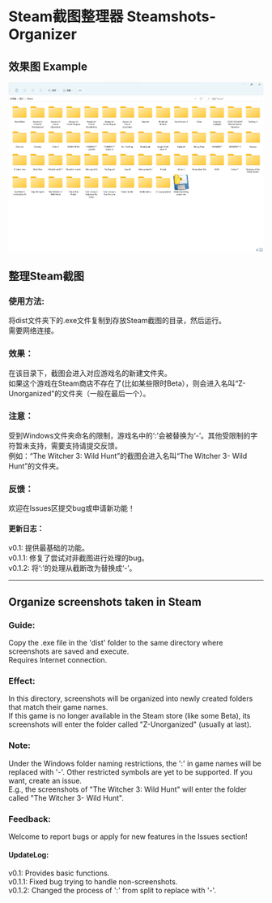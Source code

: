 # Steam截图整理器 Steamshots-Organizer
## 效果图 Example

![Example Picture](Example.png)

## 整理Steam截图  

### 使用方法:  
将dist文件夹下的.exe文件复制到存放Steam截图的目录，然后运行。  
需要网络连接。

### 效果：
在该目录下，截图会进入对应游戏名的新建文件夹。  
如果这个游戏在Steam商店不存在了(比如某些限时Beta），则会进入名叫“Z-Unorganized”的文件夹（一般在最后一个）。

### 注意：
受到Windows文件夹命名的限制，游戏名中的‘:’会被替换为‘-’。其他受限制的字符暂未支持，需要支持请提交反馈。  
例如：“The Witcher 3: Wild Hunt”的截图会进入名叫“The Witcher 3- Wild Hunt”的文件夹。 

### 反馈：
欢迎在Issues区提交bug或申请新功能！

#### 更新日志：
v0.1: 提供最基础的功能。  
v0.1.1: 修复了尝试对非截图进行处理的bug。  
v0.1.2: 将‘:’的处理从截断改为替换成‘-’。

---
## Organize screenshots taken in Steam  

### Guide:
Copy the .exe file in the 'dist' folder to the same directory where screenshots are saved and execute.  
Requires Internet connection.

### Effect:
In this directory, screenshots will be organized into newly created folders that match their game names.  
If this game is no longer available in the Steam store (like some Beta), its screenshots will enter the folder called "Z-Unorganized" (usually at last).

### Note:
Under the Windows folder naming restrictions, the ':' in game names will be replaced with '-'. Other restricted symbols are yet to be supported. If you want, create an issue.  
E.g., the screenshots of "The Witcher 3: Wild Hunt" will enter the folder called "The Witcher 3- Wild Hunt".

### Feedback:
Welcome to report bugs or apply for new features in the Issues section!

#### UpdateLog:
v0.1: Provides basic functions.  
v0.1.1: Fixed bug trying to handle non-screenshots.  
v0.1.2: Changed the process of ':' from split to replace with '-'.